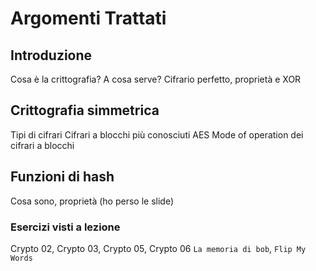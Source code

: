# Argomenti Trattati

## Introduzione
Cosa è la crittografia? A cosa serve?
Cifrario perfetto, proprietà e XOR

## Crittografia simmetrica
Tipi di cifrari
Cifrari a blocchi più conosciuti
AES
Mode of operation dei cifrari a blocchi

## Funzioni di hash
Cosa sono, proprietà (ho perso le slide)

### Esercizi visti a lezione
Crypto 02, Crypto 03, Crypto 05, Crypto 06
`La memoria di bob`, `Flip My Words`
